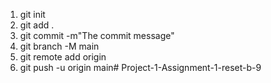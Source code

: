 <!-- Menning_Full_GitHub_Comments -->

1. git init
2. git add .
3. git commit -m"The commit message"
4. git branch -M main
5. git remote add origin 
6. git push -u origin main# Project-1-Assignment-1-reset-b-9